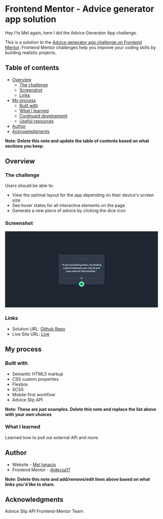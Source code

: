 # Frontend Mentor - Advice generator app solution

Hey I'ts Mel again, here I did the Advice Generator App challenge.

This is a solution to the [Advice generator app challenge on Frontend Mentor](https://www.frontendmentor.io/challenges/advice-generator-app-QdUG-13db). Frontend Mentor challenges help you improve your coding skills by building realistic projects.

## Table of contents

- [Overview](#overview)
  - [The challenge](#the-challenge)
  - [Screenshot](#screenshot)
  - [Links](#links)
- [My process](#my-process)
  - [Built with](#built-with)
  - [What I learned](#what-i-learned)
  - [Continued development](#continued-development)
  - [Useful resources](#useful-resources)
- [Author](#author)
- [Acknowledgments](#acknowledgments)

**Note: Delete this note and update the table of contents based on what sections you keep.**

## Overview

### The challenge

Users should be able to:

- View the optimal layout for the app depending on their device's screen size
- See hover states for all interactive elements on the page
- Generate a new piece of advice by clicking the dice icon

### Screenshot

![](./images/snap.png)


### Links

- Solution URL: [Github Repo](https://github.com/decsa17/Frontend-Mentor_Advice-Generator)
- Live Site URL: [Live](https://decsa17.github.io/Frontend-Mentor_Advice-Generator/)

## My process

### Built with

- Semantic HTML5 markup
- CSS custom properties
- Flexbox
- SCSS
- Mobile-first workflow
- Advice Slip API

**Note: These are just examples. Delete this note and replace the list above with your own choices**

### What I learned

Learned how to pull out external APi and more.

## Author

- Website - [Mel Ignacio](https:://www.github.com/decsa17)
- Frontend Mentor - [@decsa17](https://www.frontendmentor.io/profile/decsa17)

**Note: Delete this note and add/remove/edit lines above based on what links you'd like to share.**

## Acknowledgments

Advice Slip API
Frontend-Mentor Team